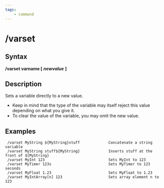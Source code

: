 ```yaml
---
tags:
    - command
---
```

# /varset

## Syntax

**/varset varname [** _**newvalue**_ **]**

## Description

Sets a variable directly to a new value.

* Keep in mind that the type of the variable may itself reject this value depending on what you give it.
* To clear the value of the variable, you may omit the new value.

## Examples

```text
 /varset MyString ${MyString}stuff             Concatenate a string variable
 /varset MyString stuff${MyString}             Inserts stuff at the front of ${MyString}
 /varset MyInt 123                             Sets MyInt to 123
 /varset MyTimer 123s                          Sets MyTimer to 123 seconds
 /varset MyFloat 1.23                          Sets MyFloat to 1.23
 /varset MyIntArray[n] 123                     Sets array element n to 123
```
